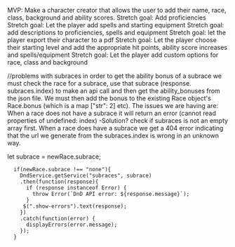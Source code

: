 MVP: Make a character creator that allows the user to add their name, race, class, background and ability scores.
Stretch goal: Add proficiencies
Stretch goal: Let the player add spells and starting equipment
Stretch goal: add descriptions to proficiencies, spells and equipment
Stretch goal: let the player export their character to a pdf
Stretch goal: Let the player choose their starting level and add the appropriate hit points, ability score increases and spells/equipment
Stretch goal: Let the player add custom options for race, class and background


//problems with subraces
in order to get the ability bonus of a subrace we must check the race for a subrace, use that subrace (response. subraces.index) to make an api call and then get the ability_bonuses from the json file. We must then add the bonus to the existing Race object's Race.bonus (which is a map ["str": 2] etc). The issues we are having are:
When a race does not have a subrace it will return an error (cannot read properties of undefined: index)
-Solution? check if subraces is not an empty array first.
When a race does have a subrace we get a 404 error indicating that the url we generate from the subraces.index is wrong in an unknown way.  

let subrace = newRace.subrace;
      
      if(newRace.subrace !== "none"){
        DndService.getService("subraces", subrace)
        .then(function(response){
          if (response instanceof Error) {
            throw Error(`DnD API error: ${response.message}`);
          }
         $(".show-errors").text(response);
        })
        .catch(function(error) {
          displayErrors(error.message);
        });
      }